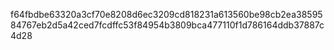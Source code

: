 f64fbdbe63320a3cf70e8208d6ec3209cd818231a613560be98cb2ea3859584767eb2d5a42ced7fcdffc53f84954b3809bca477110f1d786164ddb37887c4d28
